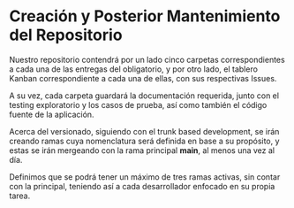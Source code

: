 # Creación y Posterior Mantenimiento del Repositorio

Nuestro repositorio contendrá por un lado cinco carpetas correspondientes a cada una de las entregas del obligatorio, y por otro lado, el tablero Kanban correspondiente a cada una de ellas, con sus respectivas Issues.

A su vez, cada carpeta guardará la documentación requerida, junto con el testing exploratorio y los casos de prueba, así como también el código fuente de la aplicación.

Acerca del versionado, siguiendo con el trunk based development, se irán creando ramas cuya nomenclatura será definida en base a su propósito, y estas se irán mergeando con la rama principal **main**, al menos una vez al día.

Definimos que se podrá tener un máximo de tres ramas activas, sin contar con la principal, teniendo así a cada desarrollador enfocado en su propia tarea.